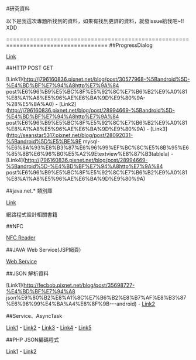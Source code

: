#研究資料

以下是我這次專題所找到的資料，如果有找到更詳的資料，就發issue給我吧~!!    XDD

====================================================================================
##ProgressDialog

[Link](http://givemepass.blogspot.tw/2012/08/progressdialog.htm)

##HTTP POST GET


[Link1](http://j796160836.pixnet.net/blog/post/30577968-%5Bandroid%5D-%E4%BD%BF%E7%94%A8http%E7%9A%84
post%E6%96%B9%E5%BC%8F%E5%92%8C%E7%B6%B2%E9%A0%81%E8%A1%A8%E5%96%AE%E6%BA%9D%E9%80%9A-%28%E5%8A%A0) - 
[Link2](http://j796160836.pixnet.net/blog/post/28994669-%5Bandroid%5D-%E4%BD%BF%E7%94%A8http%E7%9A%84
post%E6%96%B9%E5%BC%8F%E5%92%8C%E7%B6%B2%E9%A0%81%E8%A1%A8%E5%96%AE%E6%BA%9D%E9%80%9A) - 
[Link3](http://seanstar5317.pixnet.net/blog/post/28092031-%5Bandroid%5D%E5%BE%9E
mysql-%E6%8A%93%E8%B3%87%E6%96%99%EF%BC%8C%E5%8B%95%E6%85%8B%E6%96%B0%E5%A2%9Etextview%E8%87%B3tablela) - 
[Link4](http://j796160836.pixnet.net/blog/post/28994669-%5Bandroid%5D-%E4%BD%BF%E7%94%A8http%E7%9A%84
post%E6%96%B9%E5%BC%8F%E5%92%8C%E7%B6%B2%E9%A0%81%E8%A1%A8%E5%96%AE%E6%BA%9D%E9%80%9A)


##java.net.* 類別庫


[Link](http://www.codejava.net/java-se/networking/use-httpurlconnection-to-download-file-from-an-http-url)

網路程式設計相關書籍


##NFC

[NFC Reader](http://www.jessechen.net/blog/how-to-nfc-on-the-android-platform/)

##JAVA Web Service(JSP網頁)

[Web Service](http://hatemegalaxy.blogspot.tw/2012/04/eclipse-web-service.html)

##JSON 解析資料


[Link1](http://fecbob.pixnet.net/blog/post/35698727-%E4%BD%BF%E7%94%A8
json%E9%80%B2%E8%A1%8C%E7%B6%B2%E8%B7%AF%E8%B3%87%E6%96%99%E4%BA%A4%E6%8F%9B---android) - 
[Link2](http://dean-android.blogspot.tw/2013/06/androidjson.html)

##Service、AsyncTask


[Link1](http://www.java2s.com/Code/Android/Network/FileDownloadService.htm) - 
[Link2](http://www.java2s.com/Code/Android/Network/UsingAsyncTasktodownloadabigfile.htm) - 
[Link3](http://blog.tonycube.com/2011/08/asynctask.html) - 
[Link4](http://andcooker.blogspot.tw/2012/08/android-asynctask.html) - 
[Link5](http://developer.android.com/reference/android/os/AsyncTask.html)

##PHP JSON編碼程式


[Link1](http://www.myandroid.tw/bbs-topic-996.sea) -
[Link2](http://blog.roodo.com/rocksaying/archives/1966080.html)